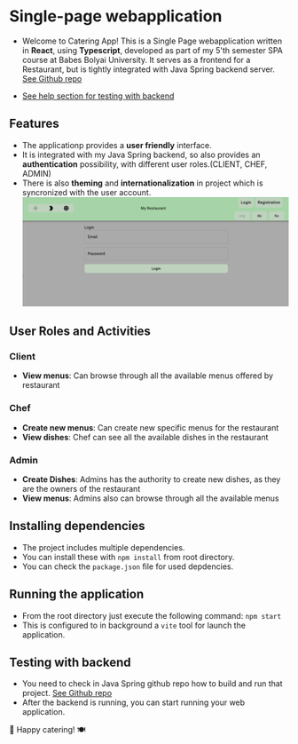 # Single-page webapplication

- Welcome to Catering App! This is a Single Page webapplication written in **React**, using **Typescript**, developed as part of my 5'th semester SPA course at Babes Bolyai University. It serves as a frontend for a Restaurant, but is tightly integrated with Java Spring backend server. [See Github repo](https://github.com/jdanyy/cateringApp-javaSpring-backend)

- [See help section for testing with backend](<###Testing with backend>)

## Features

- The applicationp provides a **user friendly** interface.
- It is integrated with my Java Spring backend, so also provides an **authentication** possibility, with different user roles.(CLIENT, CHEF, ADMIN)
- There is also **theming** and **internationalization** in project which is syncronized with the user account.
  ![alt text](assets/image.png)

## User Roles and Activities

### Client

- **View menus**: Can browse through all the available menus offered by restaurant

### Chef

- **Create new menus**: Can create new specific menus for the restaurant
- **View dishes**: Chef can see all the available dishes in the restaurant

### Admin

- **Create Dishes**: Admins has the authority to create new dishes, as they are the owners of the restaurant
- **View menus**: Admins also can browse through all the available menus

## Installing dependencies

- The project includes multiple dependencies.
- You can install these with `npm install` from root directory.
- You can check the `package.json` file for used depdencies.

## Running the application

- From the root directory just execute the following command: `npm start`
- This is configured to in background a `vite` tool for launch the application.

## Testing with backend

- You need to check in Java Spring github repo how to build and run that project. [See Github repo](https://github.com/jdanyy/cateringApp-javaSpring-backend)
- After the backend is running, you can start running your web application.

🚀 Happy catering! 🍽️
